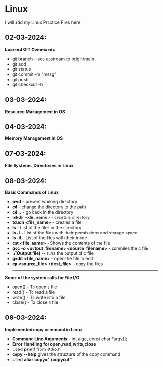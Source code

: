# Linux
I will add my Linux Practice Files here
## 02-03-2024: 
**Learned GIT Commands**
+ git branch --set-upstream-to origin/main
+ git add .
+ git status
+ git commit -m "mesg"
+ git push
+ git checkout -b <new branch> <old branch>

## 03-03-2024:
**Resource Management in OS**
## 04-03-2024:
**Memory Management in OS**
## 07-03-2024:
**File Systems, Directories in Linux**
## 08-03-2024: 
**Basic Commands of Linux**
+ **pwd** - present working directory
+ **cd <path>** - change the directory to the path
+ **cd ..** - go back in the directory
+ **mkdir <dir_name>** - create a directory
+ **touch <file_name>** - creates a file
+ **ls** - List of the files in the directory
+ **ls -l** - List of the files with their permissions and storage space
+ **ls -il** - List of the files with their inode 
+ **cat <file_name>** -  Shows the contents of the file
+ **gcc -o <output_filename> <source_filename>** - compiles the c file
+ **./(Output file)** -- runs the output of c file
+ **gedit <file_name>** - open the file to edit
+ **cp <source_file> <dest_file>** - copy the files
  ***
**Some of the system calls for File I/O**
+ open() - To open a file
+ read() - To read a file
+ write() - To write into a file
+ close() - To close a file
## 09-03-2024:
**Implemented copy command in Linux**
+ **Command Line Arguments** - int argc, const char *argv[];
+ **Error Handling for open,read,write,close**
+ Used **printf** from stdio.h
+ **copy --help** gives the structure of the copy command
+ Used **alias copy="./copyout"** 


  
  


